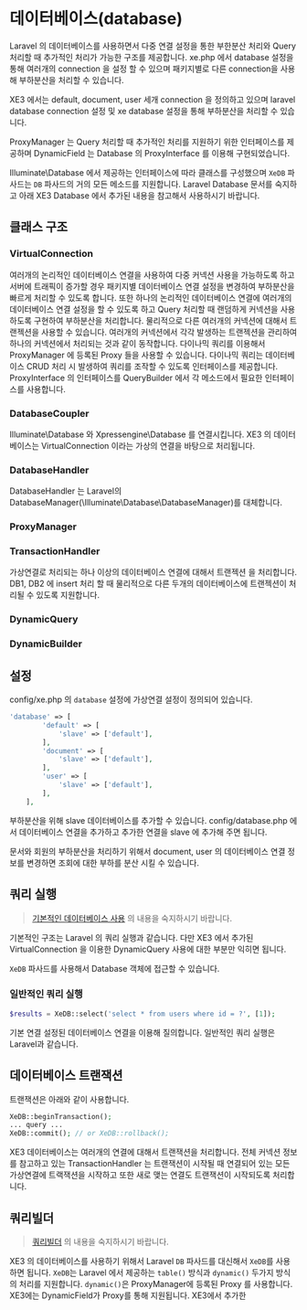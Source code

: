 # 데이터베이스(database)

Laravel 의 데이터베이스를 사용하면서 다중 연결 설정을 통한 부한분산 처리와 Query 처리할 때 추가적인 처리가 가능한 구조를 제공합니다. xe.php 에서 database 설정을 통해 여러개의 connection 을 설정 할 수 있으며 패키지별로 다른 connection을 사용해 부하분산을 처리할 수 있습니다.

XE3 에서는 default, document, user 세개 connection 을 정의하고 있으며 laravel database connection 설정 및 xe database 설정을 통해 부하분산을 처리할 수 있습니다.

ProxyManager 는 Query 처리할 때 추가적인 처리를 지원하기 위한 인터페이스를 제공하며 DynamicField 는 Database 의 ProxyInterface 를 이용해 구현되었습니다.

Illuminate\Database 에서 제공하는 인터페이스에 따라 클래스를 구성했으며 `XeDB` 파사드는 `DB` 파사드의 거의 모든 메소드를 지원합니다. Laravel Database 문서를 숙지하고 아래 XE3 Database 에서 추가된 내용을 참고해서 사용하시기 바랍니다.

## 클래스 구조

### VirtualConnection
여러개의 논리적인 데이터베이스 연결을 사용하여 다중 커넥션 사용을 가능하도록 하고 서버에 트래픽이 증가할 경우 패키지별 데이터베이스 연결 설정을 변경하여 부하분산을 빠르게 처리할 수 있도록 합니다. 또한 하나의 논리적인 데이터베이스 연결에 여러개의 데이터베이스 연결 설정을 할 수 있도록 하고 Query 처리할 때 랜덤하게 커넥션을 사용하도록 구현하여 부하분산을 처리합니다.
물리적으로 다른 여러개의 커넥션에 대해서 트랜젝션을 사용할 수 있습니다. 여러개의 커넥션에서 각각 발생하는 트랜젝션을 관리하여 하나의 커넥션에서 처리되는 것과 같이 동작합니다. 
다이나믹 쿼리를 이용해서 ProxyManager 에 등록된 Proxy 들을 사용할 수 있습니다. 다이나믹 쿼리는 데이터베이스 CRUD 처리 시 발생하여 쿼리를 조작할 수 있도록 인터페이스를 제공합니다. ProxyInterface 의 인터페이스를 QueryBuilder 에서 각 메소드에서 필요한 인터페이스를 사용합니다.

### DatabaseCoupler
Illuminate\Database 와 Xpressengine\Database 를 연결시킵니다. XE3 의 데이터베이스는 VirtualConnection 이라는 가상의 연결을 바탕으로 처리됩니다.

### DatabaseHandler
DatabaseHandler 는 Laravel의 DatabaseManager(\Illuminate\Database\DatabaseManager)를 대체합니다. 

### ProxyManager

### TransactionHandler
가상연결로 처리되는 하나 이상의 데이터베이스 연결에 대해서 트랜젝션 을 처리합니다. 
DB1, DB2 에 insert 처리 할 때 물리적으로 다른 두개의 데이터베이스에 트랜젝션이 처리될 수 있도록 지원합니다.

### DynamicQuery

### DynamicBuilder


## 설정
config/xe.php 의 `database` 설정에 가상연결 설정이 정의되어 있습니다.
```php
'database' => [
        'default' => [
            'slave' => ['default'],
        ],
        'document' => [
            'slave' => ['default'],
        ],
        'user' => [
            'slave' => ['default'],
        ],
    ],
```

부하분산을 위해 slave 데이터베이스를 추가할 수 있습니다.
config/database.php 에서 데이터베이스 연결을 추가하고 추가한 연결을 slave 에 추가해 주면 됩니다.

문서와 회원의 부하분산을 처리하기 위해서 document, user 의 데이터베이스 연결 정보를 변경하면 조회에 대한 부하를 분산 시킬 수 있습니다.


## 쿼리 실행
> [기본적인 데이터베이스 사용](http://xpressengine.github.io/laravel-korean-docs/docs/5.0/database/) 의 내용을 숙지하시기 바랍니다.

기본적인 구조는 Laravel 의 쿼리 실행과 같습니다. 다만 XE3 에서 추가된 VirtualConnection 을 이용한 DynamicQuery 사용에 대한 부분만 익히면 됩니다.

`XeDB` 파사드를 사용해서 Database 객체에 접근할 수 있습니다.

### 일반적인 쿼리 실행

```php
$results = XeDB::select('select * from users where id = ?', [1]);
```
기본 연결 설정된 데이터베이스 연결을 이용해 질의합니다.
일반적인 쿼리 실행은 Laravel과 같습니다.


## 데이터베이스 트랜잭션
트랜잭션은 아래와 같이 사용합니다.
```php
XeDB::beginTransaction();
... query ...
XeDB::commit(); // or XeDB::rollback();
```
XE3 데이터베이스는 여러개의 연결에 대해서 트랜잭션을 처리합니다. 전체 커넥션 정보를 참고하고 있는 TransactionHandler 는 트랜잭션이 시작될 때 연결되어 있는 모든 가상연결에 트랙잭션을 시작하고 또한 새로 맺는 연결도 트랜잭션이 시작되도록 처리합니다.



## 쿼리빌더
> [쿼리빌더](http://xpressengine.github.io/laravel-korean-docs/docs/5.0/queries/) 의 내용을 숙지하시기 바랍니다.

XE3 의 데이터베이스를 사용하기 위해서 Laravel `DB` 파사드를 대신해서 `XeDB`를 사용하면 됩니다.
`XeDB`는 Laravel 에서 제공하는 `table()` 방식과 `dynamic()` 두가지 방식의 처리를 지원합니다.
`dynamic()`은 ProxyManager에 등록된 Proxy 를 사용합니다. XE3에는 DynamicField가 Proxy를 통해 지원됩니다.
XE3에서 추가한